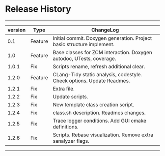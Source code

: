 # Release History

---

| version | Type    | ChangeLog                                                             |
|---------|---------|-----------------------------------------------------------------------|
| 0.1     | Feature | Initial commit. Doxygen generation. Project basic structure implement.|
| 1.0     | Feature | Base classes for ZCM interaction. Doxygen autodoc, UTests, coverage.  |
| 1.0.1   | Fix	    | Scripts rename, refresh additional clear.				    |
| 1.2.0   | Feature | CLang-Tidy static analysis, codestyle. Check options. Update Readmes. |
| 1.2.1   | Fix     | Extra file.							    |
| 1.2.2	  | Fix     | Update scripts.                                                       |
| 1.2.3   | Fix     | New template class creation script.				    |
| 1.2.4   | Fix	    | class.sh description. Readmes changes.				    |
| 1.2.5   | Fix     | Trace logger conditions. Add GUI cmake definitions.		    |
| 1.2.6   | Fix     | Scripts. Rebase visualization. Remove extra sanalyzer flags.          |

---
